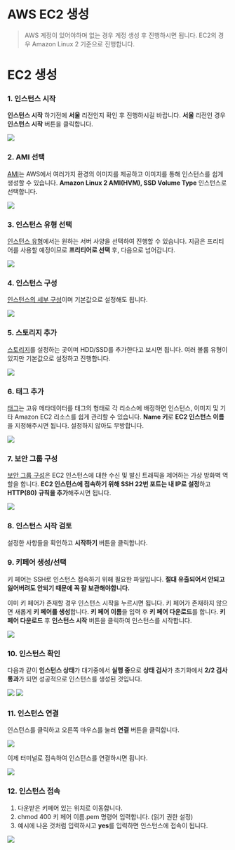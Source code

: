# AWS EC2 생성

> AWS 계정이 있어야하며 없는 경우 계정 생성 후 진행하시면 됩니다.
EC2의 경우 Amazon Linux 2 기준으로 진행합니다.


# EC2 생성

### 1. 인스턴스 시작

**인스턴스 시작** 하기전에 **서울** 리전인지 확인 후 진행하시길 바랍니다.
**서울** 리전인 경우 **인스턴스 시작** 버튼을 클릭합니다.

![](./images/1.png)

### 2. AMI 선택

[AMI](https://docs.aws.amazon.com/ko_kr/AWSEC2/latest/UserGuide/AMIs.html)는 AWS에서 여러가지 환경의 이미지를 제공하고 이미지를 통해 인스턴스를 쉽게 생성할 수 있습니다.
**Amazon Linux 2 AMI(HVM), SSD Volume Type** 인스턴스로 선택합니다.

![](./images/2.png)

### 3. 인스턴스 유형 선택

[인스턴스 유형](https://docs.aws.amazon.com/ko_kr/AWSEC2/latest/UserGuide/launching-instance.html#choose-an-instance-type-page)에서는 원하는 서버 사양을 선택하여 진행할 수 있습니다.
지금은 프리티어를 사용할 예정이므로 **프리티어로 선택** 후, 다음으로 넘어갑니다.

![](./images/3.png)

### 4. 인스턴스 구성

[인스턴스의 세부 구성](https://docs.aws.amazon.com/ko_kr/AWSEC2/latest/UserGuide/launching-instance.html#configure_instance_details_step)이며 기본값으로 설정해도 됩니다.

![](./images/4.png)

### 5. 스토리지 추가
[스토리지](https://docs.aws.amazon.com/ko_kr/AWSEC2/latest/UserGuide/launching-instance.html#step-4-add-storage)를 설정하는 곳이며 HDD/SSD를 추가한다고 보시면 됩니다.
여러 볼륨 유형이 있지만 기본값으로 설정하고 진행합니다.

![](./images/5.png)

### 6. 태그 추가
[태그](https://docs.aws.amazon.com/ko_kr/AWSEC2/latest/UserGuide/Using_Tags.html)는 고유 메타데이터를 태그의 형태로 각 리소스에 배정하면 인스턴스, 이미지 및 기타 Amazon EC2 리소스를 쉽게 관리할 수 있습니다.
**Name 키**로 **EC2 인스턴스 이름**을 지정해주시면 됩니다. 설정하지 않아도 무방합니다.

![](./images/6.png)

### 7. 보안 그룹 구성
[보안 그룹 구성](https://docs.aws.amazon.com/ko_kr/AWSEC2/latest/UserGuide/ec2-security-groups.html)은 EC2 인스턴스에 대한 수신 및 발신 트래픽을 제어하는 가상 방화벽 역할을 합니다.
**EC2 인스턴스에 접속하기 위해 SSH 22번 포트는 내 IP로 설정**하고
**HTTP(80) 규칙을 추가**해주시면 됩니다.

![](./images/7.png)

### 8. 인스턴스 시작 검토
설정한 사항들을 확인하고 **시작하기** 버튼을 클릭합니다.

### 9. 키페어 생성/선택
키 페어는 SSH로 인스턴스 접속하기 위해 필요한 파일입니다.
**절대 유출되어서 안되고 잃어버려도 안되기 때문에 꼭 잘 보관해야합니다.**

이미 키 페어가 존재할 경우 인스턴스 시작을 누르시면 됩니다.
키 페어가 존재하지 않으면 새롭게 **키 페어를 생성**합니다.
**키 페어 이름**을 입력 후 **키 페어 다운로드**를 합니다.
**키 페어 다운로드** 후 **인스턴스 시작** 버튼을 클릭하여 인스턴스를 시작합니다.

![](./images/8.png)

### 10. 인스턴스 확인
다음과 같이 **인스턴스 상태**가 대기중에서 **실행 중**으로 **상태 검사**가 초기화에서 **2/2 검사 통과**가 되면 성공적으로 인스턴스를 생성된 것입니다.

![](./images/10.png)
![](./images/9.png)

### 11. 인스턴스 연결

인스턴스를 클릭하고 오른쪽 마우스를 눌러 **연결** 버튼을 클릭합니다.

![](./images/12.png)

이제 터미널로 접속하여 인스턴스를 연결하시면 됩니다.

![](./images/11.png)

### 12. 인스턴스 접속
1. 다운받은 키페어 있는 위치로 이동합니다.
2. chmod 400 키 페어 이름.pem 명령어 입력합니다. (읽기 권한 설정)
3. 예시에 나온 것처럼 입력하시고 **yes**를 입력하면 인스턴스에 접속이 됩니다.

![](./images/13.png)


